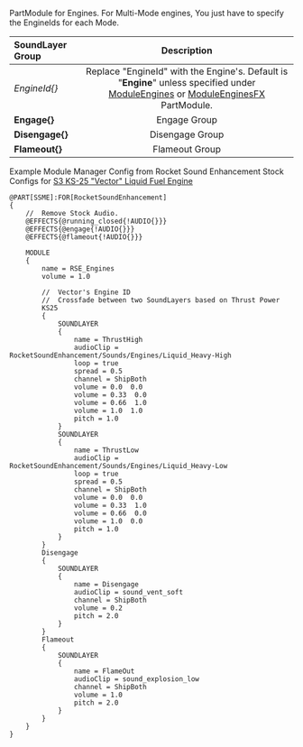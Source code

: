 PartModule for Engines. For Multi-Mode engines, You just have to specify the EngineIds for each Mode.

| SoundLayer Group | Description | 
| :------------- | :----------: |
| *EngineId{}* | Replace "EngineId" with the Engine's. Default is "**Engine**" unless specified under [ModuleEngines](https://wiki.kerbalspaceprogram.com/wiki/Module#ModuleEngines) or [ModuleEnginesFX](https://wiki.kerbalspaceprogram.com/wiki/Module#ModuleEnginesFX) PartModule. |
| **Engage{}** | Engage Group |
| **Disengage{}** | Disengage Group |
| **Flameout{}** | Flameout Group |

Example Module Manager Config from Rocket Sound Enhancement Stock Configs for [S3 KS-25 "Vector" Liquid Fuel Engine](https://wiki.kerbalspaceprogram.com/wiki/S3_KS-25_%22Vector%22_Liquid_Fuel_Engine)

	@PART[SSME]:FOR[RocketSoundEnhancement]
	{
		//	Remove Stock Audio.
		@EFFECTS{@running_closed{!AUDIO{}}}
		@EFFECTS{@engage{!AUDIO{}}}
		@EFFECTS{@flameout{!AUDIO{}}}
		
		MODULE
		{
			name = RSE_Engines
			volume = 1.0
			
			//	Vector's Engine ID
			//	Crossfade between two SoundLayers based on Thrust Power
			KS25
			{
				SOUNDLAYER
				{
					name = ThrustHigh
					audioClip = RocketSoundEnhancement/Sounds/Engines/Liquid_Heavy-High
					loop = true
					spread = 0.5
					channel = ShipBoth
					volume = 0.0  0.0
					volume = 0.33  0.0
					volume = 0.66  1.0
					volume = 1.0  1.0
					pitch = 1.0
				}
				SOUNDLAYER
				{
					name = ThrustLow
					audioClip = RocketSoundEnhancement/Sounds/Engines/Liquid_Heavy-Low
					loop = true
					spread = 0.5
					channel = ShipBoth
					volume = 0.0  0.0
					volume = 0.33  1.0
					volume = 0.66  0.0
					volume = 1.0  0.0
					pitch = 1.0
				}
			}
			Disengage
			{
				SOUNDLAYER
				{
					name = Disengage
					audioClip = sound_vent_soft
					channel = ShipBoth
					volume = 0.2
					pitch = 2.0
				}
			}
			Flameout
			{
				SOUNDLAYER
				{
					name = FlameOut
					audioClip = sound_explosion_low
					channel = ShipBoth
					volume = 1.0
					pitch = 2.0
				}
			}
		}
	}